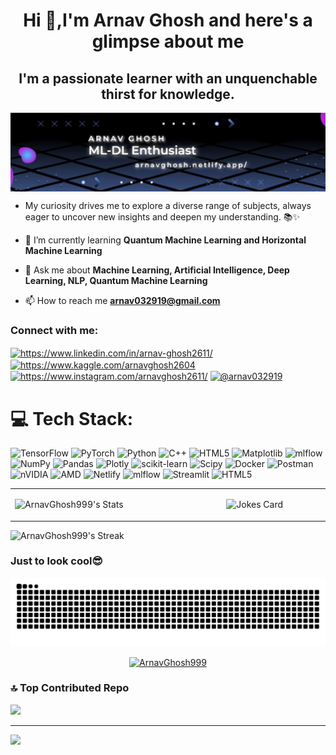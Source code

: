 <h1 align="center">Hi 👋,I'm Arnav Ghosh and here's a glimpse about me</h1>
<h2 align="center">I'm a passionate learner with an unquenchable thirst for knowledge.</h2>                   

<img align="center" alt="Coding" length = "200" width="1900" src="pics/Banner.jpeg">


- My curiosity drives me to explore a diverse range of subjects, always eager to uncover new insights and deepen my understanding. 📚✨

- 🌱 I’m currently learning **Quantum Machine Learning and Horizontal Machine Learning** 

- 💬 Ask me about **Machine Learning, Artificial Intelligence, Deep Learning, NLP, Quantum Machine Learning** 

- 📫 How to reach me **arnav032919@gmail.com**

<h3 align="left">Connect with me:</h3>
<p align="left">
<a href="https://www.linkedin.com/in/arnav-ghosh2611/" target="blank"><img align="center" src="https://raw.githubusercontent.com/rahuldkjain/github-profile-readme-generator/master/src/images/icons/Social/linked-in-alt.svg" alt="https://www.linkedin.com/in/arnav-ghosh2611/" height="30" width="40" /></a>
<a href="https://kaggle.com/https://www.kaggle.com/arnavghosh2604" target="blank"><img align="center" src="https://raw.githubusercontent.com/rahuldkjain/github-profile-readme-generator/master/src/images/icons/Social/kaggle.svg" alt="https://www.kaggle.com/arnavghosh2604" height="30" width="40" /></a>
<a href="https://instagram.com/https://www.instagram.com/arnavghosh2611/" target="blank"><img align="center" src="https://raw.githubusercontent.com/rahuldkjain/github-profile-readme-generator/master/src/images/icons/Social/instagram.svg" alt="https://www.instagram.com/arnavghosh2611/" height="30" width="40" /></a>
<a href="https://medium.com/@arnav032919" target="blank"><img align="center" src="https://raw.githubusercontent.com/rahuldkjain/github-profile-readme-generator/master/src/images/icons/Social/medium.svg" alt="@arnav032919" height="30" width="40" /></a>
</p>



# 💻 Tech Stack:
![TensorFlow](https://img.shields.io/badge/TensorFlow-%23FF6F00.svg?style=for-the-badge&logo=TensorFlow&logoColor=white) ![PyTorch](https://img.shields.io/badge/PyTorch-%23EE4C2C.svg?style=for-the-badge&logo=PyTorch&logoColor=white) ![Python](https://img.shields.io/badge/python-3670A0?style=for-the-badge&logo=python&logoColor=ffdd54) ![C++](https://img.shields.io/badge/c++-%2300599C.svg?style=for-the-badge&logo=c%2B%2B&logoColor=white) ![HTML5](https://img.shields.io/badge/html5-%23E34F26.svg?style=for-the-badge&logo=html5&logoColor=white) ![Matplotlib](https://img.shields.io/badge/Matplotlib-%23ffffff.svg?style=for-the-badge&logo=Matplotlib&logoColor=black) ![mlflow](https://img.shields.io/badge/mlflow-%23d9ead3.svg?style=for-the-badge&logo=numpy&logoColor=blue) ![NumPy](https://img.shields.io/badge/numpy-%23013243.svg?style=for-the-badge&logo=numpy&logoColor=white) ![Pandas](https://img.shields.io/badge/pandas-%23150458.svg?style=for-the-badge&logo=pandas&logoColor=white) ![Plotly](https://img.shields.io/badge/Plotly-%233F4F75.svg?style=for-the-badge&logo=plotly&logoColor=white) ![scikit-learn](https://img.shields.io/badge/scikit--learn-%23F7931E.svg?style=for-the-badge&logo=scikit-learn&logoColor=white) ![Scipy](https://img.shields.io/badge/SciPy-%230C55A5.svg?style=for-the-badge&logo=scipy&logoColor=%white) ![Docker](https://img.shields.io/badge/docker-%230db7ed.svg?style=for-the-badge&logo=docker&logoColor=white) ![Postman](https://img.shields.io/badge/Postman-FF6C37?style=for-the-badge&logo=postman&logoColor=white) ![nVIDIA](https://img.shields.io/badge/nVIDIA-%2376B900.svg?style=for-the-badge&logo=nVIDIA&logoColor=white) ![AMD](https://img.shields.io/badge/AMD-%23000000.svg?style=for-the-badge&logo=amd&logoColor=white) ![Netlify](https://img.shields.io/badge/netlify-%23000000.svg?style=for-the-badge&logo=netlify&logoColor=#00C7B7) ![mlflow](https://img.shields.io/badge/mlflow-%23d9ead3.svg?style=for-the-badge&logo=numpy&logoColor=blue) ![Streamlit](https://img.shields.io/badge/Streamlit-%23FE4B4B.svg?style=for-the-badge&logo=streamlit&logoColor=white) ![HTML5](https://img.shields.io/badge/html5-%23E34F26.svg?style=for-the-badge&logo=html5&logoColor=white)



<table>
    <td width = 500>
        
![ArnavGhosh999's Stats](https://github-readme-stats.vercel.app/api?username=ArnavGhosh999&theme=dracula&show_icons=true&hide_border=false&count_private=true)
    </td>
    <td width = 500>
    <p align="center"><img src="https://readme-jokes.vercel.app/api" alt="Jokes Card"/></p>
</td>
</table>

    
![ArnavGhosh999's Streak](https://github-readme-streak-stats.herokuapp.com/?user=ArnavGhosh999&theme=dracula&hide_border=false)




### Just to look cool😎

<div align="center">
    
  ![snake gif](https://github.com/ArnavGhosh999/ArnavGhosh999/blob/output/github-snake-dark.svg)
</div>


<p align="center"> 
  <a href="https://github.com/ryo-ma/github-profile-trophy">
    <img src="https://github-profile-trophy.vercel.app/?username=ArnavGhosh999&theme=onedark" alt="ArnavGhosh999" />
  </a> 
</p>



### 🔝 Top Contributed Repo
![](https://github-contributor-stats.vercel.app/api?username=ArnavGhosh999&limit=5&theme=dark&combine_all_yearly_contributions=true)

---

[![](https://visitcount.itsvg.in/api?id=ArnavGhosh999&icon=0&color=4)](https://visitcount.itsvg.in)     



